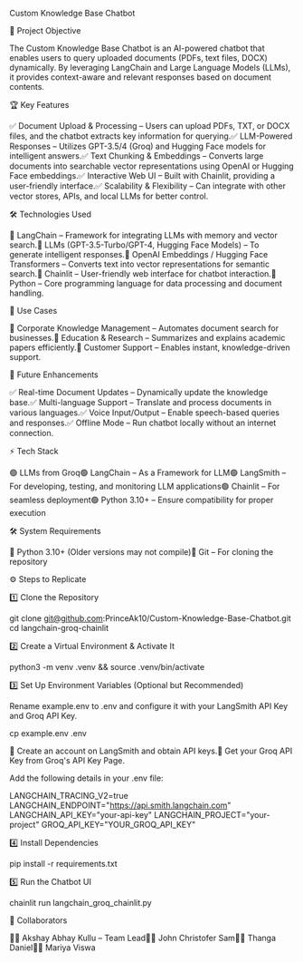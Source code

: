 Custom Knowledge Base Chatbot

🚀 Project Objective

The Custom Knowledge Base Chatbot is an AI-powered chatbot that enables users to query uploaded documents (PDFs, text files, DOCX) dynamically. By leveraging LangChain and Large Language Models (LLMs), it provides context-aware and relevant responses based on document contents.

🏆 Key Features

✅ Document Upload & Processing – Users can upload PDFs, TXT, or DOCX files, and the chatbot extracts key information for querying.✅ LLM-Powered Responses – Utilizes GPT-3.5/4 (Groq) and Hugging Face models for intelligent answers.✅ Text Chunking & Embeddings – Converts large documents into searchable vector representations using OpenAI or Hugging Face embeddings.✅ Interactive Web UI – Built with Chainlit, providing a user-friendly interface.✅ Scalability & Flexibility – Can integrate with other vector stores, APIs, and local LLMs for better control.

🛠 Technologies Used

🔹 LangChain – Framework for integrating LLMs with memory and vector search.🔹 LLMs (GPT-3.5-Turbo/GPT-4, Hugging Face Models) – To generate intelligent responses.🔹 OpenAI Embeddings / Hugging Face Transformers – Converts text into vector representations for semantic search.🔹 Chainlit – User-friendly web interface for chatbot interaction.🔹 Python – Core programming language for data processing and document handling.

🎯 Use Cases

🔹 Corporate Knowledge Management – Automates document search for businesses.🔹 Education & Research – Summarizes and explains academic papers efficiently.🔹 Customer Support – Enables instant, knowledge-driven support.

📌 Future Enhancements

✅ Real-time Document Updates – Dynamically update the knowledge base.✅ Multi-language Support – Translate and process documents in various languages.✅ Voice Input/Output – Enable speech-based queries and responses.✅ Offline Mode – Run chatbot locally without an internet connection.

⚡ Tech Stack

🟢 LLMs from Groq🟢 LangChain – As a Framework for LLM🟢 LangSmith – For developing, testing, and monitoring LLM applications🟢 Chainlit – For seamless deployment🟢 Python 3.10+ – Ensure compatibility for proper execution

🛠 System Requirements

🔹 Python 3.10+ (Older versions may not compile)🔹 Git – For cloning the repository

⚙️ Steps to Replicate

1️⃣ Clone the Repository

git clone git@github.com:PrinceAk10/Custom-Knowledge-Base-Chatbot.git
cd langchain-groq-chainlit

2️⃣ Create a Virtual Environment & Activate It

python3 -m venv .venv && source .venv/bin/activate

3️⃣ Set Up Environment Variables (Optional but Recommended)

Rename example.env to .env and configure it with your LangSmith API Key and Groq API Key.

cp example.env .env

🔹 Create an account on LangSmith and obtain API keys.🔹 Get your Groq API Key from Groq's API Key Page.

Add the following details in your .env file:

LANGCHAIN_TRACING_V2=true
LANGCHAIN_ENDPOINT="https://api.smith.langchain.com"
LANGCHAIN_API_KEY="your-api-key"
LANGCHAIN_PROJECT="your-project"
GROQ_API_KEY="YOUR_GROQ_API_KEY"

4️⃣ Install Dependencies

pip install -r requirements.txt

5️⃣ Run the Chatbot UI

chainlit run langchain_groq_chainlit.py

👥 Collaborators

👨‍💻 Akshay Abhay Kullu – Team Lead👨‍💻 John Christofer Sam👨‍💻 Thanga Daniel👨‍💻 Mariya Viswa
